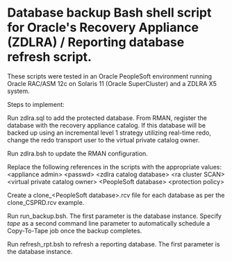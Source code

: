 # Database backup Bash shell script for Oracle's Recovery Appliance (ZDLRA) / Reporting database refresh script.

These scripts were tested in an Oracle PeopleSoft environment running Oracle RAC/ASM 12c on Solaris 11 (Oracle SuperCluster) and a ZDLRA X5 system.

Steps to implement:

Run zdlra.sql to add the protected database. From RMAN, register the database with the recovery appliance catalog. If this database will be backed up using an incremental level 1 strategy utilizing real-time redo, change the redo transport user to the virtual private catalog owner.

Run zdlra.bsh to update the RMAN configuration.

Replace the following references in the scripts with the appropriate values:
&#60;appliance admin&#62;
&#60;passwd&#62;
&#60;zdlra catalog database&#62;
&#60;ra cluster SCAN&#62;
&#60;virtual private catalog owner&#62;
&#60;PeopleSoft database&#62;
&#60;protection policy&#62;

Create a clone_&#60;PeopleSoft database&#62;.rcv file for each database as per the clone_CSPRD.rcv example.

Run run_backup.bsh. The first parameter is the database instance. Specify <em>tape</em> as a second command line parameter to automatically schedule a Copy-To-Tape job once the backup completes. 

Run refresh_rpt.bsh to refresh a reporting database. The first parameter is the database instance.

